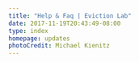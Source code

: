 ```yaml
---
title: "Help & Faq | Eviction Lab"
date: 2017-11-19T20:43:49-08:00
type: index
homepage: updates
photoCredit: Michael Kienitz
---
```


